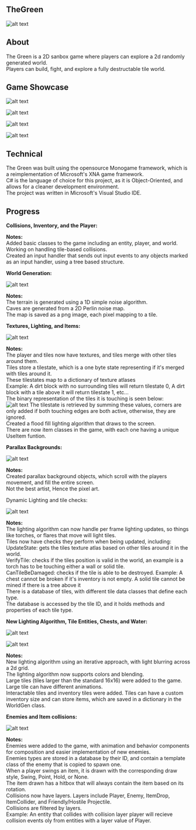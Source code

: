 ## TheGreen
![alt text](TheGreen/TheGreenProgressPhotos/Cover.png?raw=true)

## About
The Green is a 2D sanbox game where players can explore a 2d randomly generated world.  
Players can build, fight, and explore a fully destructable tile world.  

## Game Showcase

![alt text](TheGreen/TheGreenProgressPhotos/GameShowcaseEnemies.gif?raw=true)

![alt text](TheGreen/TheGreenProgressPhotos/GameShowcaseTiles.gif?raw=true)

![alt text](TheGreen/TheGreenProgressPhotos/GameShowcaseChests.gif?raw=true)

![alt text](TheGreen/TheGreenProgressPhotos/GameShowcaseWater.gif?raw=true)

## Technical
The Green was built using the opensource Monogame framework, which is a reimplementation of Microsoft's XNA game framework.  
C# is the language of choice for this project, as it is Object-Oriented, and allows for a cleaner development environment.  
The project was written in Microsoft's Visual Studio IDE.  

## Progress

**Collisions, Inventory, and the Player:**

**Notes:**  
Added basic classes to the game including an entity, player, and world.  
Working on handling tile-based collisions.  
Created an input handler that sends out input events to any objects marked as an input handler, using a tree based structure.  


**World Generation:**  

![alt text](TheGreen/TheGreenProgressPhotos/WorldGeneration.jpg?raw=true)

**Notes:**  
The terrain is generated using a 1D simple noise algorithm.  
Caves are generated from a 2D Perlin noise map.  
The map is saved as a png image, each pixel mapping to a tile.  

**Textures, Lighting, and Items:**  

![alt text](TheGreen/TheGreenProgressPhotos/TexturesLightingItems.png?raw=true)

**Notes:**  
The player and tiles now have textures, and tiles merge with other tiles around them.  
Tiles store a tilestate, which is a one byte state representing if it's merged with tiles around it.  
These tilestates map to a dictionary of texture atlases  
Example: A dirt block with no surrounding tiles will return tilestate 0, A dirt block with a tile above it will return tilestate 1, etc...  
The binary representation of the tiles it is touching is seen below:  
![alt text](TheGreen/TheGreenProgressPhotos/TileStates.png?raw=true)
The tilestate is retrieved by summing these values, corners are only added if both touching edges are both active, otherwise, they are ignored.  
Created a flood fill lighting algorithm that draws to the screen.  
There are now item classes in the game, with each one having a unique UseItem funtion.  

**Parallax Backgrounds:**  

![alt text](TheGreen/TheGreenProgressPhotos/ParallaxBackgrounds.png?raw=true)

**Notes:**  
Created parallax background objects, which scroll with the players movement, and fill the entire screen.  
Not the best artist, Hence the pixel art.  

Dynamic Lighting and tile checks:  

![alt text](TheGreen/TheGreenProgressPhotos/DynamicLightingTileChecks.png?raw=true)

**Notes:**  
The lighting algorithm can now handle per frame lighting updates, so things like torches, or flares that move will light tiles.  
Tiles now have checks they perform when being updated, including:  
  UpdateState: gets the tiles texture atlas based on other tiles around it in the world.  
  VerifyTile: checks if the tiles position is valid in the world, an example is a torch has to be touching either a wall or solid tile.  
  CanTileBeDamaged: checks if the tile is able to be destroyed. Example: A chest cannot be broken if it's inventory is not empty. A solid tile cannot be mined if there is a tree above it  
There is a database of tiles, with different tile data classes that define each type.  
The database is accessed by the tile ID, and it holds methods and properties of each tile type.  

**New Lighting Algorithm, Tile Entities, Chests, and Water:**  

![alt text](TheGreen/TheGreenProgressPhotos/NewLighting.png?raw=true)

![alt text](TheGreen/TheGreenProgressPhotos/TileEntitiesChestsWater.png?raw=true)

**Notes:**  
New lighting algorithm using an iterative approach, with light blurring across a 2d grid.  
The lighting algorithm now supports colors and blending.  
Large tiles (tiles larger than the standard 16x16) were added to the game.  
Large tile can have different animations.  
Interactable tiles and inventory tiles were added. Tiles can have a custom inventory size and can store items, which are saved in a dictionary in the WorldGen class.  

**Enemies and Item collisions:**  

![alt text](TheGreen/TheGreenProgressPhotos/EnemiesAndItemCollisions.png?raw=true)

**Notes:**  
Enemies were added to the game, with animation and behavior components for composition and easier implementation of new enemies.  
Enemies types are stored in a database by their ID, and contain a template class of the enemy that is copied to spawn one.  
When a player swings an item, it is drawn with the corresponding draw style, Swing, Point, Hold, or None.  
The item drawn has a hitbox that will always contain the item based on its rotation.  
Collisions now have layers. Layers include Player, Enemy, ItemDrop, ItemCollider, and Friendly/Hostile Projectile.  
Collisions are filtered by layers.  
Example: An entity that collides with collision layer player will recieve collision events oly from entities with a layer value of Player.  
